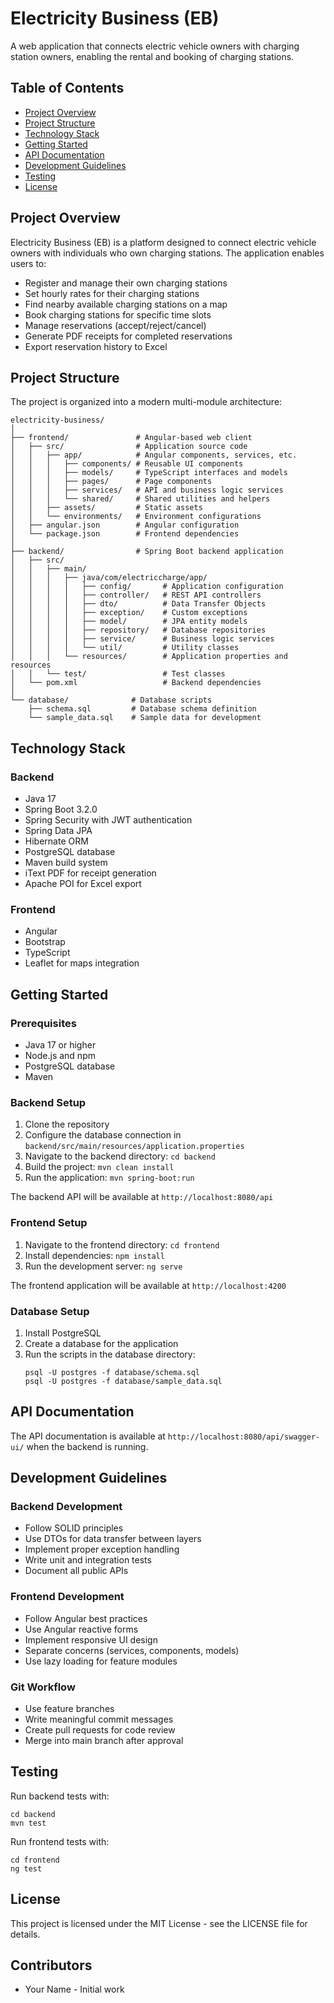 # Electricity Business (EB)

A web application that connects electric vehicle owners with charging station owners, enabling the rental and booking of charging stations.

## Table of Contents
- [Project Overview](#project-overview)
- [Project Structure](#project-structure)
- [Technology Stack](#technology-stack)
- [Getting Started](#getting-started)
- [API Documentation](#api-documentation)
- [Development Guidelines](#development-guidelines)
- [Testing](#testing)
- [License](#license)

## Project Overview

Electricity Business (EB) is a platform designed to connect electric vehicle owners with individuals who own charging stations. The application enables users to:

- Register and manage their own charging stations
- Set hourly rates for their charging stations
- Find nearby available charging stations on a map
- Book charging stations for specific time slots
- Manage reservations (accept/reject/cancel)
- Generate PDF receipts for completed reservations
- Export reservation history to Excel

## Project Structure

The project is organized into a modern multi-module architecture:

```
electricity-business/
│
├── frontend/               # Angular-based web client
│   ├── src/                # Application source code
│   │   ├── app/            # Angular components, services, etc.
│   │   │   ├── components/ # Reusable UI components
│   │   │   ├── models/     # TypeScript interfaces and models
│   │   │   ├── pages/      # Page components
│   │   │   ├── services/   # API and business logic services
│   │   │   └── shared/     # Shared utilities and helpers
│   │   ├── assets/         # Static assets
│   │   └── environments/   # Environment configurations
│   ├── angular.json        # Angular configuration
│   └── package.json        # Frontend dependencies
│
├── backend/                # Spring Boot backend application
│   ├── src/
│   │   ├── main/
│   │   │   ├── java/com/electriccharge/app/
│   │   │   │   ├── config/       # Application configuration
│   │   │   │   ├── controller/   # REST API controllers
│   │   │   │   ├── dto/          # Data Transfer Objects
│   │   │   │   ├── exception/    # Custom exceptions
│   │   │   │   ├── model/        # JPA entity models
│   │   │   │   ├── repository/   # Database repositories
│   │   │   │   ├── service/      # Business logic services
│   │   │   │   └── util/         # Utility classes
│   │   │   └── resources/        # Application properties and resources
│   │   └── test/                 # Test classes
│   └── pom.xml                   # Backend dependencies
│
└── database/              # Database scripts
    ├── schema.sql         # Database schema definition
    └── sample_data.sql    # Sample data for development
```

## Technology Stack

### Backend
- Java 17
- Spring Boot 3.2.0
- Spring Security with JWT authentication
- Spring Data JPA
- Hibernate ORM
- PostgreSQL database
- Maven build system
- iText PDF for receipt generation
- Apache POI for Excel export

### Frontend
- Angular
- Bootstrap
- TypeScript
- Leaflet for maps integration

## Getting Started

### Prerequisites
- Java 17 or higher
- Node.js and npm
- PostgreSQL database
- Maven

### Backend Setup
1. Clone the repository
2. Configure the database connection in `backend/src/main/resources/application.properties`
3. Navigate to the backend directory: `cd backend`
4. Build the project: `mvn clean install`
5. Run the application: `mvn spring-boot:run`

The backend API will be available at `http://localhost:8080/api`

### Frontend Setup
1. Navigate to the frontend directory: `cd frontend`
2. Install dependencies: `npm install`
3. Run the development server: `ng serve`

The frontend application will be available at `http://localhost:4200`

### Database Setup
1. Install PostgreSQL
2. Create a database for the application
3. Run the scripts in the database directory:
   ```
   psql -U postgres -f database/schema.sql
   psql -U postgres -f database/sample_data.sql
   ```

## API Documentation

The API documentation is available at `http://localhost:8080/api/swagger-ui/` when the backend is running.

## Development Guidelines

### Backend Development
- Follow SOLID principles
- Use DTOs for data transfer between layers
- Implement proper exception handling
- Write unit and integration tests
- Document all public APIs

### Frontend Development
- Follow Angular best practices
- Use Angular reactive forms
- Implement responsive UI design
- Separate concerns (services, components, models)
- Use lazy loading for feature modules

### Git Workflow
- Use feature branches
- Write meaningful commit messages
- Create pull requests for code review
- Merge into main branch after approval

## Testing

Run backend tests with:
```
cd backend
mvn test
```

Run frontend tests with:
```
cd frontend
ng test
```

## License

This project is licensed under the MIT License - see the LICENSE file for details.

## Contributors

- Your Name - Initial work 